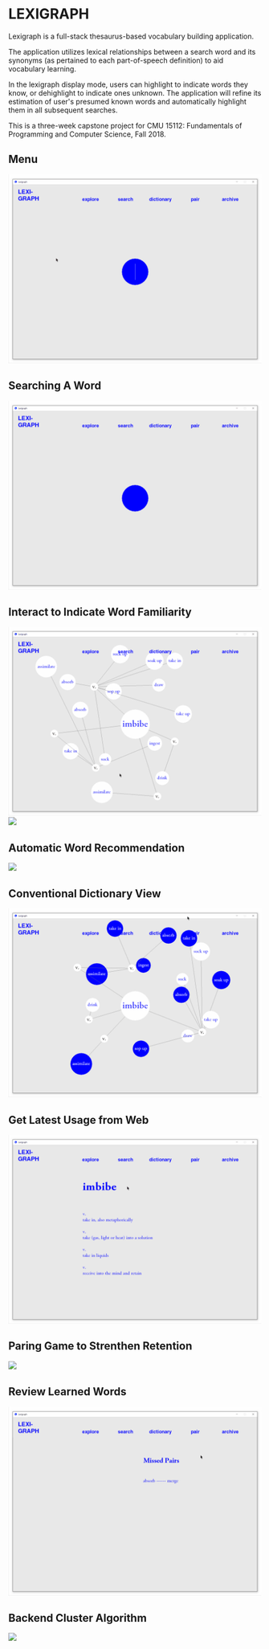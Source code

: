 # LEXIGRAPH

Lexigraph is a full-stack thesaurus-based vocabulary building application. 

The application utilizes lexical relationships between a search word and its synonyms (as pertained to each part-of-speech definition) to aid vocabulary learning. 

In the lexigraph display mode, users can highlight to indicate words they know, or dehighlight to indicate ones unknown. The application will refine its estimation of user's presumed known words and automatically highlight them in all subsequent searches.

This is a three-week capstone project for CMU 15112: Fundamentals of Programming and Computer Science, Fall 2018.

## Menu
![](/demo/gif/00_menu.gif)

## Searching A Word
![](/demo/gif/01_search_def.gif)

## Interact to Indicate Word Familiarity
![](/demo/gif/02_search_highlight.gif)
![](/demo/gif/03_search_dehilight.gif)

## Automatic Word Recommendation
![](/demo/gif/04_search_autohighlight.gif)

## Conventional Dictionary View
![](/demo/gif/05_dict.gif)

## Get Latest Usage from Web
![](/demo/gif/06_explore.gif)

## Paring Game to Strenthen Retention
![](/demo/gif/07_pair.gif)

## Review Learned Words
![](/demo/gif/08_archive.gif)

## Backend Cluster Algorithm
![](/demo/gif/09_backend.gif)
